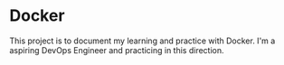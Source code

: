 # Docker

This project is to document my learning and practice with Docker.  I'm a aspiring DevOps Engineer and practicing in this direction.

